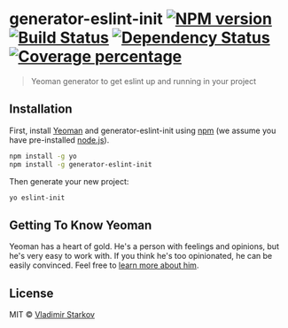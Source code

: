 # generator-eslint-init [![NPM version][npm-image]][npm-url] [![Build Status][travis-image]][travis-url] [![Dependency Status][daviddm-image]][daviddm-url] [![Coverage percentage][coveralls-image]][coveralls-url]
> Yeoman generator to get eslint up and running in your project

## Installation

First, install [Yeoman](http://yeoman.io) and generator-eslint-init using [npm](https://www.npmjs.com/) (we assume you have pre-installed [node.js](https://nodejs.org/)).

```bash
npm install -g yo
npm install -g generator-eslint-init
```

Then generate your new project:

```bash
yo eslint-init
```

## Getting To Know Yeoman

Yeoman has a heart of gold. He&#39;s a person with feelings and opinions, but he&#39;s very easy to work with. If you think he&#39;s too opinionated, he can be easily convinced. Feel free to [learn more about him](http://yeoman.io/).

## License

MIT © [Vladimir Starkov](https://iamstarkov.com)


[npm-image]: https://badge.fury.io/js/generator-eslint-init.svg
[npm-url]: https://npmjs.org/package/generator-eslint-init
[travis-image]: https://travis-ci.org/iamstarkov/generator-eslint-init.svg?branch=master
[travis-url]: https://travis-ci.org/iamstarkov/generator-eslint-init
[daviddm-image]: https://david-dm.org/iamstarkov/generator-eslint-init.svg?theme=shields.io
[daviddm-url]: https://david-dm.org/iamstarkov/generator-eslint-init
[coveralls-image]: https://coveralls.io/repos/iamstarkov/generator-eslint-init/badge.svg
[coveralls-url]: https://coveralls.io/r/iamstarkov/generator-eslint-init
